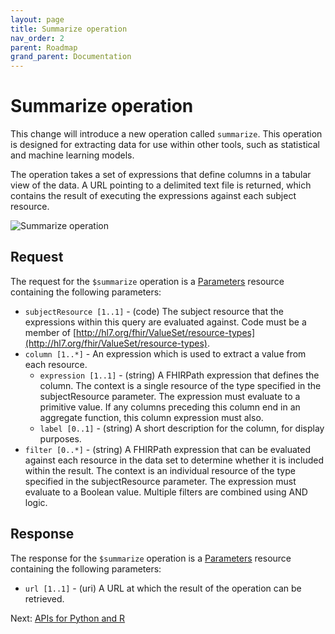 ```yaml
---
layout: page
title: Summarize operation
nav_order: 2
parent: Roadmap
grand_parent: Documentation
---
```


# Summarize operation

This change will introduce a new operation called `summarize`. This operation is
designed for extracting data for use within other tools, such as statistical and
machine learning models.

The operation takes a set of expressions that define columns in a tabular view
of the data. A URL pointing to a delimited text file is returned, which contains
the result of executing the expressions against each subject resource.

<img src="/images/summarize.png" 
     srcset="/images/summarize@2x.png 2x, /images/summarize.png 1x"
     alt="Summarize operation" />

## Request

The request for the `$summarize` operation is a
[Parameters](https://hl7.org/fhir/R4/parameters.html) resource containing the
following parameters:

- `subjectResource [1..1]` - (code) The subject resource that the expressions
  within this query are evaluated against. Code must be a member of
  [http://hl7.org/fhir/ValueSet/resource-types](http://hl7.org/fhir/ValueSet/resource-types).
- `column [1..*]` - An expression which is used to extract a value from each
  resource.
  - `expression [1..1]` - (string) A FHIRPath expression that defines the
    column. The context is a single resource of the type specified in the
    subjectResource parameter. The expression must evaluate to a primitive
    value. If any columns preceding this column end in an aggregate function,
    this column expression must also.
  - `label [0..1]` - (string) A short description for the column, for display
    purposes.
- `filter [0..*]` - (string) A FHIRPath expression that can be evaluated against
  each resource in the data set to determine whether it is included within the
  result. The context is an individual resource of the type specified in the
  subjectResource parameter. The expression must evaluate to a Boolean value.
  Multiple filters are combined using AND logic.

## Response

The response for the `$summarize` operation is a
[Parameters](https://hl7.org/fhir/R4/parameters.html) resource containing the
following parameters:

- `url [1..1]` - (uri) A URL at which the result of the operation can be
  retrieved.

Next: [APIs for Python and R](./language-apis.html)
